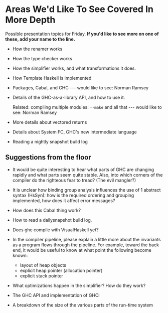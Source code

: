 # Areas We'd Like To See Covered In More Depth


Possible presentation topics for Friday.  **If you'd like to see more on one of these, add your name to the line.**

- How the renamer works

- How the type checker works

- How the simplifier works, and what transformations it does.

- How Template Haskell is implemented

- Packages, Cabal, and GHC --- would like to see: Norman Ramsey

- Details of the GHC-as-a-library API, and how to use it.

  Related: compiling multiple modules: `--make` and all that --- would like to see: Norman Ramsey

- More details about vectored returns

- Details about System FC, GHC's new intermediate language

- Reading a nightly snapshot build log

## Suggestions from the floor

- It would be quite interesting to hear what parts of GHC are changing rapidly and what parts seem quite stable.  Also, into which corners of the compiler do the righteous fear to tread?  (The evil mangler?)
- It is unclear how binding group analysis influences the use of 1 abstract syntax (HsSyn): how is the required ordering and grouping implemented, how does it affect error messages? 
- How does this Cabal thing work?
- How to read a dailysnapshot build log.
- Does ghc compile with VisualHaskell yet?
- In the compiler pipeline, please explain a little more about the invariants as a program flows through the pipeline.  For example, toward the back end, it would be useful to know at what point the following become known:

  - layout of heap objects
  - explicit heap pointer (allocation pointer)
  - explicit stack pointer
- What optimizations happen in the simplifier? How do they work?
- The GHC API and implementation of GHCi
- A breakdown of the size of the various parts of the run-time system

